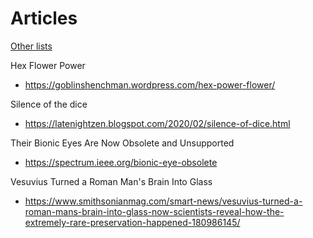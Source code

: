 # Articles

[Other lists](../README.md)

Hex Flower Power
- https://goblinshenchman.wordpress.com/hex-power-flower/

Silence of the dice 
- https://latenightzen.blogspot.com/2020/02/silence-of-dice.html

Their Bionic Eyes Are Now Obsolete and Unsupported
- https://spectrum.ieee.org/bionic-eye-obsolete

Vesuvius Turned a Roman Man's Brain Into Glass
- https://www.smithsonianmag.com/smart-news/vesuvius-turned-a-roman-mans-brain-into-glass-now-scientists-reveal-how-the-extremely-rare-preservation-happened-180986145/
